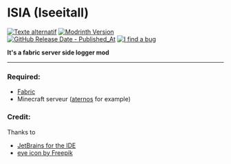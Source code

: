 # ISIA (Iseeitall)
[![Texte alternatif](https://img.shields.io/github/issues/ninjagoku4560/iseeitall/bug?logo=github&logoColor=white)](https://github.com/ninjagoku4560/Iseeitall/issues) [![Modrinth Version](https://img.shields.io/modrinth/v/iseeitall?logo=modrinth)](https://modrinth.com/mod/iseeitall/versions) [![GitHub Release Date - Published_At](https://img.shields.io/github/release-date/ninjagoku4560/iseeitall?logo=github&logoColor=white&label=Last%20Update)](https://github.com/ninjagoku4560/Iseeitall/releases) [![I find a bug](https://img.shields.io/badge/Github-I_find_a_bug-red?logo=github)](https://github.com/ninjagoku4560/Iseeitall/issues/new)

**It's a fabric server side logger mod**

---
### Required:
* [Fabric](https://fabricmc.net/)
* Minecraft serveur ([aternos](https://aternos.org) for example)
### Credit:
Thanks to
* [JetBrains for the IDE](https://www.jetbrains.com/idea/)
* [eye icon by Freepik](https://www.flaticon.com/authors/freepik)
